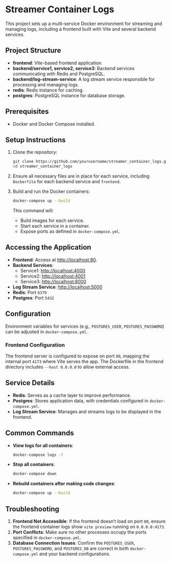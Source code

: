 # Streamer Container Logs

This project sets up a multi-service Docker environment for streaming and managing logs, including a frontend built with Vite and several backend services.

## Project Structure

- **frontend**: Vite-based frontend application.
- **backend/service1, service2, service3**: Backend services communicating with Redis and PostgreSQL.
- **backend/log-stream-service**: A log stream service responsible for processing and managing logs.
- **redis**: Redis instance for caching.
- **postgres**: PostgreSQL instance for database storage.

## Prerequisites

- Docker and Docker Compose installed.

## Setup Instructions

1. Clone the repository:
   ```bash
   git clone https://github.com/yourusername/streamer_container_logs.git
   cd streamer_container_logs
   ```

2. Ensure all necessary files are in place for each service, including `Dockerfile` for each backend service and `frontend`.

3. Build and run the Docker containers:
   ```bash
   docker-compose up --build
   ```

   This command will:
   - Build images for each service.
   - Start each service in a container.
   - Expose ports as defined in `docker-compose.yml`.

## Accessing the Application

- **Frontend**: Access at [http://localhost:80](http://localhost:80).
- **Backend Services**: 
  - Service1: [http://localhost:4000](http://localhost:4000)
  - Service2: [http://localhost:4001](http://localhost:4001)
  - Service3: [http://localhost:8000](http://localhost:8000)
- **Log Stream Service**: [http://localhost:5000](http://localhost:5000)
- **Redis**: Port `6379`
- **Postgres**: Port `5432`

## Configuration

Environment variables for services (e.g., `POSTGRES_USER`, `POSTGRES_PASSWORD`) can be adjusted in `docker-compose.yml`.

### Frontend Configuration

The frontend server is configured to expose on port `80`, mapping the internal port `4173` where Vite serves the app. The Dockerfile in the frontend directory includes `--host 0.0.0.0` to allow external access.

## Service Details

- **Redis**: Serves as a cache layer to improve performance.
- **Postgres**: Stores application data, with credentials configured in `docker-compose.yml`.
- **Log Stream Service**: Manages and streams logs to be displayed in the frontend.

## Common Commands

- **View logs for all containers**:
  ```bash
  docker-compose logs -f
  ```

- **Stop all containers**:
  ```bash
  docker-compose down
  ```

- **Rebuild containers after making code changes**:
  ```bash
  docker-compose up --build
  ```

## Troubleshooting

1. **Frontend Not Accessible**: If the frontend doesn’t load on port `80`, ensure the frontend container logs show `vite preview` running on `0.0.0.0:4173`.
2. **Port Conflicts**: Make sure no other processes occupy the ports specified in `docker-compose.yml`.
3. **Database Connection Issues**: Confirm the `POSTGRES_USER`, `POSTGRES_PASSWORD`, and `POSTGRES_DB` are correct in both `docker-compose.yml` and your backend configurations.

